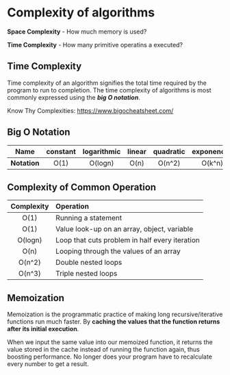 #  Complexity of algorithms

**Space Complexity** - How much memory is used?

**Time Complexity** - How many primitive operatins a executed?

## Time Complexity
Time complexity of an algorithm signifies the total time required by the program to run to completion. The time complexity of algorithms is most commonly expressed using the ***big O notation***.

Know Thy Complexities: https://www.bigocheatsheet.com/ 

## Big O Notation 

| Name          | constant   | logarithmic  | linear       | quadratic    | exponencial   |
| ------------- |:----------:|:------------:|:------------:|:------------:| :------------:|
| **Notation**  | O(1)       | O(logn)      | O(n)         | O(n^2)       |  O(k^n)       |

## Complexity of Common Operation
| Complexity  |	Operation  |
|:-----------:|:-----------|
|O(1)         |	Running a statement |
|O(1)	      | Value look-up on an array, object, variable |
|O(logn)	  | Loop that cuts problem in half every iteration |
|O(n)      	  | Looping through the values of an array|
|O(n^2)	      | Double nested loops |
|O(n^3)	      | Triple nested loops|

## Memoization

Memoization is the programmatic practice of making long recursive/iterative functions run much faster. By **caching the values that the function returns after its initial execution**.

When we input the same value into our memoized function, it returns the value stored in the cache instead of running the function again, thus boosting performance. No longer does your program have to recalculate every number to get a result.